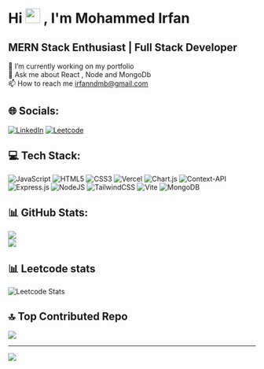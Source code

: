 # Hi <img src="https://raw.githubusercontent.com/iampavangandhi/iampavangandhi/master/gifs/Hi.gif" width="30px"> , I'm Mohammed Irfan
## MERN Stack Enthusiast | Full Stack Developer
🌱 I’m currently working on my portfolio<br>💬 Ask me about React , Node and MongoDb<br>📫 How to reach me irfanndmb@gmail.com


## 🌐 Socials:
[![LinkedIn](https://img.shields.io/badge/LinkedIn-%230077B5.svg?logo=linkedin&logoColor=white)](https://linkedin.com/in/mohammed-irfan-n) [![Leetcode](https://img.shields.io/badge/Leetcode-%FE7A16.svg?logo=leetcode&logoColor=white)](https://leetcode.com/u/user-irfan/)  

## 💻 Tech Stack:
![JavaScript](https://img.shields.io/badge/javascript-%23323330.svg?style=for-the-badge&logo=javascript&logoColor=%23F7DF1E) ![HTML5](https://img.shields.io/badge/html5-%23E34F26.svg?style=for-the-badge&logo=html5&logoColor=white) ![CSS3](https://img.shields.io/badge/css3-%231572B6.svg?style=for-the-badge&logo=css3&logoColor=white) ![Vercel](https://img.shields.io/badge/vercel-%23000000.svg?style=for-the-badge&logo=vercel&logoColor=white) ![Chart.js](https://img.shields.io/badge/chart.js-F5788D.svg?style=for-the-badge&logo=chart.js&logoColor=white) ![Context-API](https://img.shields.io/badge/Context--Api-000000?style=for-the-badge&logo=react) ![Express.js](https://img.shields.io/badge/express.js-%23404d59.svg?style=for-the-badge&logo=express&logoColor=%2361DAFB) ![NodeJS](https://img.shields.io/badge/node.js-6DA55F?style=for-the-badge&logo=node.js&logoColor=white) ![TailwindCSS](https://img.shields.io/badge/tailwindcss-%2338B2AC.svg?style=for-the-badge&logo=tailwind-css&logoColor=white) ![Vite](https://img.shields.io/badge/vite-%23646CFF.svg?style=for-the-badge&logo=vite&logoColor=white) ![MongoDB](https://img.shields.io/badge/MongoDB-%234ea94b.svg?style=for-the-badge&logo=mongodb&logoColor=white) 
## 📊 GitHub Stats:

![](https://github-readme-streak-stats.herokuapp.com/?user=MohammedIrfan244&theme=dark&hide_border=true)<br/>
![](https://github-readme-stats.vercel.app/api/top-langs/?username=MohammedIrfan244&theme=dark&hide_border=true&include_all_commits=true&count_private=true&layout=compact)

## 📊 Leetcode stats

![Leetcode Stats](https://leetcard.jacoblin.cool/user-irfan)

## 🔝 Top Contributed Repo
![](https://github-contributor-stats.vercel.app/api?username=MohammedIrfan244&limit=5&theme=dark&combine_all_yearly_contributions=true)

---
[![](https://visitcount.itsvg.in/api?id=MohammedIrfan244&icon=9&color=0)](https://visitcount.itsvg.in)

<!-- Proudly created with GPRM ( https://gprm.itsvg.in ) -->
